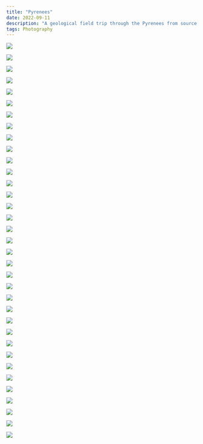 ```yaml
---
title: "Pyrenees"
date: 2022-09-11
description: "A geological field trip through the Pyrenees from source to sink."
tags: Photography
---
```


![](https://ams03pap001files.storage.live.com/y4mWkWsqu5O5VFcCKKTMKqA-NwY8h0t9UEVCdO4kScKhRHKnW-uI5wzCaY2U550-_lfUc-TWUPxpWlBWIoRp-d7lXP2z-8xOGkat8eMpuTXYwMT5FN78WQSaAr2vWnLipfwRSWuDRxiep7hLkjCHEUzbdoLLAJ-rwB2on7-PPyOmrnrP3n2_mUjpdIc4-PhNZ_o?width=5472&height=3648&cropmode=none)

![](https://ams03pap001files.storage.live.com/y4mMTHQ_WyBLrntPEmmVKQ-p7qL9Hc7GKhvvF0FxcJFvTOB0qxMtnLnIXFaTFvt7QQXSdgcJZGMOd1MZJ7JzZpqVsGXoT4honiPY2InxrIa-2Oq4ntnYSIbufiQnPfU_fDBeMW-d9IpLj7E7ospMI_YonUiKQT7xJSdwX6Byn6bMEUDSapahix6-LqmkJ2_HgKs?width=3024&height=4032&cropmode=none)

![](https://ams03pap001files.storage.live.com/y4mY8QClQvurBfpX5iI3-XmY7B18SK5VipkQz_MtN3z-rRxLJHMhxPWgL8nlr_qj2bOGxHanp5fLRvKqkzqiER8Gpcz4ffiWWtv338eBccKPNUoWbaYjU5XD4YGDrOHC16B_jNHgup9W3x3qxMCleHjAUKFhf4dG_HZbS92DR3TeY4gxUpYDITq8A156LYSn0fn?width=5472&height=3648&cropmode=none)

![](https://ams03pap001files.storage.live.com/y4m3DDu5Khy-bs_N2eb_3R7PxPQesm_5YxG7qPTppm-m-so1BXkxpS-Wzx9FzcpAyg2IAyM9QcfpzTjKap-JiPRmU1ITOpVgEOhklZR7o_ZW-SBkjf_1F76BREfbv4boRyGZBTxtwyc4LC4ShTrJXS1eZMZ1HMLpORBf4juBSoIHbBYuwWNe6mTFWKmti9NLtla?width=5472&height=3648&cropmode=none)

![](https://ams03pap001files.storage.live.com/y4m0SpPiGZnMzM9moYLau6_pDjwQlPtY3zWNcTCzFug_T651wXUpiqzr2sosqMEr2tfoT2Wy24cbaWP0cKdvsVF_yvS2PfdibDc1_NUyW7vtEouFJ8bhIHSds7EKItLPdQVWFUcToZ9kWDEoCehf8BAgTkdgfXE4EHGh4dRD2GrdTxbGMzIkZUfh6tP-syi155g?width=5472&height=3648&cropmode=none)

![](https://ams03pap001files.storage.live.com/y4mGVjVK8Fcd5aDHtNVt_-euhMbxok0nBv76dO3_ZSHreAQBTA_0TRYHfHEgVfK9x9ICjmxxeM-QvWWj7DPWEvsCA9K4k9e80CIBnRXj9C3kMwtzdO20ZMuNTys-4xzCxm626lgHAQJH0iG9YFC3K_V5xvu5YNhLbCwTu-57XZGwLT7AoCUMwoiscVHHF0AfCqe?width=4971&height=3260&cropmode=none)

![](https://ams03pap001files.storage.live.com/y4mbRaZlsb2K2hYcaqz_odWtPdLt71jR3d0RbEan9IJ9YgMOK1qSMxxYXiBx5g7QXkaUCIG9vO6s_8lJ_Eo-Crf7wiM4kGK9eXuepB4a40mxLFZqdB-K0Hkduczk2aGbw120yDonc4tFxnBscM8IsjT_vkEYqPYu_VS4y_ABnHVM9Z00C67BIBoGtqLmjU8q7Py?width=5472&height=3648&cropmode=none)

![](https://ams03pap001files.storage.live.com/y4mS5JtmnSkFc1vKnfOP0bfTK1jwKHUPv5XtUY0HRfDX145fu8x2KJUADev6e3R4UoJdIMs8PASmEkZoqzHGO6oD96Xyl1pf1_v65GcbeOP9ikRmF_Jqy0OBqyTk0LoSn5I5HG6nhpUzmRI6msjN8AFtAuA113uxAw01wwaVcMggTsNdowdRgvepCvZAfijNPaj?width=5472&height=3648&cropmode=none)

![](https://ams03pap001files.storage.live.com/y4mVtXqjm3D5OLDHdHguAAUk48la1j6F2TKiQJBqyh02g3WPth5SO6Z0MLSR3O-kW3qYrZZdSJP2pGFI7nPJY-B3TMfYYPE84d2SdK47vO4QfmEn9f3F8LhkXrPavQbW_ETWxho7sHze2LDJLRsn1swatdezJAS2_2b085Y_Bq36owGhq8gSdKoHstbX-i-MjRO?width=5472&height=3648&cropmode=none)

![](https://ams03pap001files.storage.live.com/y4mfpu-fEHuu0KoCPb4hZ9ypWu4J4pntbNVWhq9gFVvxXzDO0ohi-buIffLgScib5gJAip2phNwLFNI6WAZgez7eNiOvgqyospe1WlqWeY13LAw9WpQceB8gFFPnO-cy079C1Gs8iWUBu0tHOy6x6V_Dizak24y3T7v7tBSsAZLelFWKD_ebMhjor1piqdSN5Hd?width=5007&height=3338&cropmode=none)

![](https://ams03pap001files.storage.live.com/y4muE2iPeyBNw19VmfmmfGPFETCbsEzPPcXHSMagRhnKq6DyHMtaIgyEEt7l_Y2MMTKp3c6vaiPCofsgzB09o_GQIBEJIkWaXiW9Y9xzocf8kK4WMDvouooXde4X9NTIRw6sQubdLo_lG3GMrnen6bCyGUYRoU9JssyS0evjUP-BQX8qzSC53ed8guDjXTIrhou?width=5287&height=3525&cropmode=none)

![](https://ams03pap001files.storage.live.com/y4m5F3HKAiCUDcGwf7z7Qpe6S6GjaowJxon78bGt9eSXRTBrEJKY0_0OQsHUKrePbzN9_ynSaYxyW2R5aVHyoLG7h08le43qdBqAStgp9n4UYXcO6HuhR1wjPf-4kohlS7sV80CY95Pu-uGPd5dgjDjgpR5TnaN2s9Nq394LJfBdYoRT2pJ2OYn4PWfNeYrF-Iq?width=4032&height=3024&cropmode=none)

![](https://ams03pap001files.storage.live.com/y4mxKFb-HVVTVqKByV7PoszgIkteHhQur9l9HOpLowkTSLPckPpYl8Uw6oA3X5d3IHkJDRLJHb3G2Q7oUNVDjLwkniPJK16x3SmGlpepK6fyGgfIfI0tD5LSDeRDLIrA6OT6KD4VcRU8PIl7wxL32aHUFPsi86K-eGbiGeeqcsZ61epJdTGFs2WpvqBeAgEZmvV?width=5472&height=3648&cropmode=none)

![](https://ams03pap001files.storage.live.com/y4mrbfXLNwRO4MupnTadXCLQgscT1g7PMeNHV93Sgobw9tTRAJODfalbjAlqR2SYE_RWMO-DUD7sD3cbRtlBIgdCIva6HKKYa2cnDrzR2Ay9ahiRUcnK7DINqnU05Q3UXSnI59AQ-L2m27PdQnL-QJ6UZ-zHzFLSWcKPdEEm-YLhvup4LBxw4slbaZ7kP-1MP0s?width=5472&height=3648&cropmode=none)

![](https://ams03pap001files.storage.live.com/y4mer_Y9f7-y_gJyW2s9G6F-jLzqxV3qPFL2w2mMeFw8ydsEFKJQwQTXcECjL0vC4ONyukusSY638EORH3Qe0hWLPNXMx_taAKgsQnvsXl3eLDrqvQTyNzVailo5Op0K8k5J65ff8fVO0m16Fyik9CuvOcgWUb7Is8Mn9NbBHRaDan1R_fMUxNB2ocOFViUi0or?width=5328&height=3552&cropmode=none)

![](https://ams03pap001files.storage.live.com/y4mUX2_VGRe_UeJVCtD2bcZhww6cRaBbps1FyANDUfF1q-466ZLiHUwm_SiX5YEqeqK03qLNGV7Lnf2uyPrGqPTWqPGOOtGS9lrEJF3IqWXW8DAQcRTFDJst4E6gAMz62b44-9cEll28J0dYFB5e53UwcIvkz1EmedTI5il3TnOFwvYHP5Az53TGoLYWajcE4r9?width=5239&height=3493&cropmode=none)

![](https://ams03pap001files.storage.live.com/y4mDym_f4jnCm9-ocBKsXbyEZbCm6zsy9ofT0eGpJNx30IpEXB1G-OWtpTP8z5tOFprG06UI_tpKaXYlAJrWkZWsiy7zqOo1vW71fFUIw_sE8zgTPhc9bDzOlkpPgMcfKWnl9OTGeY4RKEzP_YrlWB7L-21FZ3T0AEeu4279u8XvZEAtK7OEFXdQ8Fyz4xY31mK?width=5472&height=3648&cropmode=none)

![](https://ams03pap001files.storage.live.com/y4myxm5FF-k-uWfeiBq0K0DLC87IO8PWiM10YrYMuWETgrHyWuryiHHhexydmj5fJDZP_fGIfNFzvEtq9Gs5L67t8nJpDESr64sbwa3K1ioN5sXlqRtXCFZsrNzfUxddblApnFKJmLxfPNIr1rZ1wljKYAn2YrQ5CTYsaq4AFuAdJR96emnnTOvKBntDI2trMsC?width=5472&height=3648&cropmode=none)

![](https://ams03pap001files.storage.live.com/y4mqYlAsjTQ9hMvYfXPrrBH2n055NTUt7dQo3UA_3s1-Jk5LcgR_odHEiK9m2znkag3kXvznb62_-4biNFZbGmE8x9h5pkB7YVEKwLYrDIQkheZeZQgZ7f16wCJpDOlS4vY4pTtPgIKf6kGot2AXsImd6NE8_wN3ndFq7N0VUvkiW83yLQK5Ue5-PhQD0ZJNfGy?width=5350&height=3567&cropmode=none)

![](https://ams03pap001files.storage.live.com/y4m-uJcDUOd-YxwWuPqujLdcbbK49NWO1P73wTA3_xWvho7XONaCZDxWrsKq0Nsay3ehyg1XO6S69lDpCNBBryI_xa2DGeBIPCpqFk8EgM0jdAeaTR0HpbbCJUs-74e-7y8S84LyhAKp0_rIqfUCEL1LRjqD2d4b_u4VAnzi8v1KqaA5qasYqu6iBZm1a01GOs6?width=5179&height=3453&cropmode=none)

![](https://ams03pap001files.storage.live.com/y4ma_E0b6RwJu3zxJSnNme7GpWf6Y6S2xEdly49QrQQamQN9VvhfmUcNzfZSsqlic-bAIQTCAC2hr85JDnN-EpZvTypJ6SGTf66PNAm9MBqKXCgTFsnES9XT9GEcHB1QkaE_QiNENaMU8VY3o50HN1_efNCyjhBGWoRVTcbx0P4Nqk4ySHg7w7C09AycbwsAqhO?width=5472&height=3648&cropmode=none)

![](https://ams03pap001files.storage.live.com/y4mXxZmKA7a5Stgee1PlnRhEsbQW69YjRMsvOPXOl5DI_nSy_RU1OFi2ziHD0VwOA6r1IBG5GkHHA1-h3ycJX9deqF2qGPye4jrdq0-XHrmy38SbGdsbzDwrW88WQRokNLazrtkr_nJwo4sCVYtMrffZREqjA5NscyNSW1LnzsyP1luvPSr93UScVB5tbzV1FHP?width=5316&height=3544&cropmode=none)

![](https://ams03pap001files.storage.live.com/y4mvS2Rux8jOOO8rTN7ZxTgK-Scp4kmvZl1OWoS0USn8FR-3Wi0vfV0WTuL4FR86PxuFfPGx-9d2xKtXZrZxdq9WOpEnUFpSGsUeRK2bX0wgtKn9ZtXPvMdVD76yxpf80JtBiE36b-9hztt-mwzlyrn_HbBQzBE_kpbFXoKcBqGkjEGqV-7zF3Dr0XktZFrnZLg?width=5472&height=3648&cropmode=none)

![](https://ams03pap001files.storage.live.com/y4mhPUMwRoAdZOxfSrMA8n4geNMY5aNhvH4eqFPinnxE4mzxQtw9s0I_UBMn8zO9n3umo9NvKcznkMqoLOj0hqfGKh9ZLszjJCNkJEV4qofhSbC5EwEl4spqyMG7QCOGaw9IRWh6c5eCBWOAyJBbgoSNwo2V6eNxTmnT8AlE9YvYxCUyw7bvmlcm_bo3RECwkm2?width=5472&height=3648&cropmode=none)

![](https://ams03pap001files.storage.live.com/y4mKGzVc_tFc0jXsGmEYGFEvIYOzwuojMGjIwaDysAFvvMWXYtZnEAqudvatGrGBBYlCkR8wHB4B4sVX5SZnOVW50h9992bSf5sGiSECx_raBAOl2V0YR4I2dyrVXdPxDQjObh91H-ryyyOf74MZi_l1zji9OBvckUw8rrBmY_eI3TTrecqjiOBP4A9zueJNXj9?width=4171&height=2781&cropmode=none)

![](https://ams03pap001files.storage.live.com/y4md5wfYdeJB5p-2haj40dkcO4HVm4P2acnsqAtCENUMO5nU2-Joqhqj5cnkkXnVA5rT82jldKu_Cg7BTqXwwMXe7ct8ABIVZKnEtmZtRB7cd3NLZh_Qjja9CoPQyOdw2lEVTiaarnLCn7SqKkJrSos5KDlwjxQjrq1tda8YWuPqbvNiVL7I7jillzdvS5pc65t?width=5472&height=3648&cropmode=none)

![](https://ams03pap001files.storage.live.com/y4mFralKKFZw41mTQ33W99itnKLBEsBdl8FA_OlnXGC1HfOtUwzDnubYGqqI7CYm0JYE8xbf98ALjhlInymCQ2GHLmnPSxs0Qqox7c7QXkYtlozb_tAYNV2aip8cvIH2WsO5aSCFczAKh6PBTfSA0YduDQpQtcX_WB1TRukInRxEqniu49OCMqF3uAnR1KPSVvf?width=5472&height=3648&cropmode=none)

![](https://ams03pap001files.storage.live.com/y4mNB8IgSZPAS1Q5wOlUpwuKYlH-mOrxNu2mmCul1WTH85Ck31B5-lcrThR12lRCkqQkZBREGTwAazrMq21Kq24zPmc7Ol06ktz25aybB_0EthlormZGiNHnBPWX62Rmt10Gu9rhHN0FQ3ICLQI1WkILqUnsKLB1oICgLiXL-PPxRupEyXKny7UhSIwIGYMOgnW?width=5472&height=3648&cropmode=none)

![](https://ams03pap001files.storage.live.com/y4mJpcBcwV3VHEUk_yhxAXHZtZDq4DS0xMelL624bFYfWcvke1JHWzm_fnmyiFeP26iPvwoCI9WitC78Fb-gGrxEFqQVdhDFXniU_SoM7xCI0hRDfjk2gkXN9PbIND2wGE_zUK0ZWFxiN8kq_MkSGULmN0TZhgiUn9IQZygGnqqv9YKK4lB13DPc87roW-AtJAH?width=3648&height=5472&cropmode=none)

![](https://ams03pap001files.storage.live.com/y4mfqYsloex7lKHN04RzrkBhJ0EOts5HrnLoh2nBVkyt3FZpRXOouDv0k3O3FFkDjghnAaePOlVKQJkAHXaq0jN8IZjCDMlwYLQDx1IOeuz9mHEzOXXm4cW9iI_1vmmN550p742AFhq-BRvgr2Rp6Cl6it8xjQled3vEoEAjc2RTlinCjNDEtC2a68cYMle1-8D?width=5472&height=3648&cropmode=none)

![](https://ams03pap001files.storage.live.com/y4mbJaYGO4-2gqjOw8IURz-y80Mhfqxl49oUxxXiXqatrDyvxQLJVp1Dd-2OiX_E5oCT-Riw4oOEK2USPjjAwgylMx4ruT4hah5CLtj2bHlXgxckhxWGOUSoFPVEB3L4nLCjk4nml_xzT6qg_ovwGdsIbrOIe5A343mvKE_b1D6eRAuHwH8Au5z8RP-g5MFS1zw?width=5472&height=3648&cropmode=none)

![](https://ams03pap001files.storage.live.com/y4mp6QBZU-TKn6Pj9MUm50eeBjuX6qy63YkV-ysFNSlXwcXv-PKBTjq2FUhk78GgBaghkEDl13etnOwdqYa4Ky9nq9-EOGg3NxF-nkAUNPQN5596YK8uqZWxLbKzU5QI7C-BUUdfX8bA5Ds6o1I-519WHC0jIA0RzH7Q0stVGPBEzSZfl5IH8bd0nJe2vYKaW-c?width=5472&height=3648&cropmode=none)

![](https://ams03pap001files.storage.live.com/y4mPVs7cBBexS_kPeJ4BSw8QHVV1xICuwX8xZ0_AzGg-fAOjmVRZAk7mzZ49MRE3NQZcscMxkQVAjvLY9Qk16zDi9opOiNMCZXxYpHPcjVuZcf7I__8j2lDD79zc4rgLrv9zgINt3Ad8EUIBiJiL91yrba4uguxeVcAghNEEHd7wg7NkAs3inWbUTRmuq-R7E5w?width=5472&height=3648&cropmode=none)

![](https://ams03pap001files.storage.live.com/y4mGHszpnerwGHhkycRqOLMZxx6Pb60Bs9i2teiSc6qeyNiSYJLeGFCADY5AeByFS879_cuP8UR9JU2yrNqz4JR1o9YJ6LyDZiZvwF7oZ5x9b8_HVa2Ra50UfGdBUT-AJF8pFDqWuGfBP-oO_k2hwc_WhfFxMDGmBm7at0hmGnrMVtTSPrK8C-6lRFTs0uCBIIO?width=4402&height=2935&cropmode=none)

![](https://ams03pap001files.storage.live.com/y4mIcabCXtVWRFIVgsmjBIGhODdY3mBq_hoPqbDQXuUp3UQ8__ZI1HwOLuWZkD_648tNEAxKLSbA_I91ohO1IUBBmdWveI2-ppZiJC9Rqih3_a5Ygsb6vamTDM66p5dv3FEM1Vacftb_LHFy7X4DM9JKhbtchV7-8OjPe_0zCkwrmXu6zSj7VOZNv04zPrRl9bT?width=5472&height=3648&cropmode=none)
